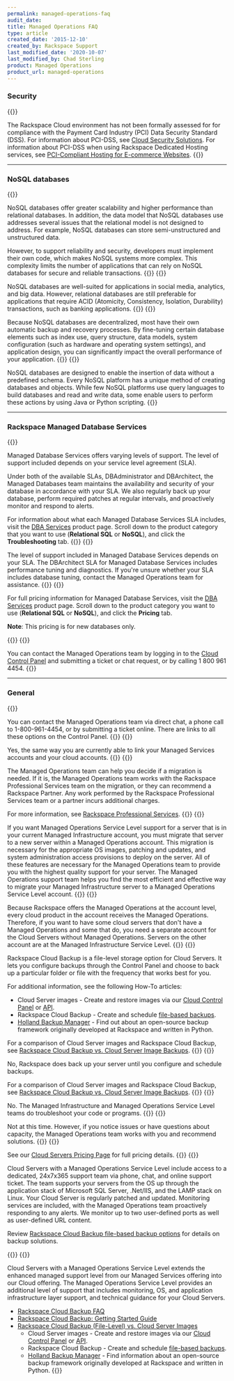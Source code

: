 ```yaml
---
permalink: managed-operations-faq
audit_date:
title: Managed Operations FAQ
type: article
created_date: '2015-12-10'
created_by: Rackspace Support
last_modified_date: '2020-10-07'
last_modified_by: Chad Sterling
product: Managed Operations
product_url: managed-operations
---
```


### Security
{{<accordion title="Are cloud servers PCI-DSS compliant?" col="in" href="accordion1">}}

The Rackspace Cloud environment has not been formally assessed for for
compliance with the Payment Card Industry (PCI) Data Security Standard
(DSS). For information about PCI-DSS, see [Cloud Security
Solutions](/support/how-to/are-cloud-servers-pci-dss-compliant/). For
information about PCI-DSS when using Rackspace Dedicated Hosting
services, see [PCI-Compliant Hosting for E-commerce
Websites](https://www.rackspace.com/compliance/pci).
{{</accordion>}}

------------------------------------------------------------------------

### NoSQL databases
{{<accordion title="Are NoSQL databases secure, reliable, and scalable?" col="in" href="accordion2">}}

NoSQL databases offer greater scalability and higher performance than
relational databases. In addition, the data model that NoSQL databases use
addresses several issues that the relational model is not designed to address.
For example, NoSQL databases can store semi-unstructured and
unstructured data.

However, to support reliability and security, developers must
implement their own code, which makes NoSQL systems more complex. This
complexity limits the number of applications that can rely on NoSQL databases
for secure and reliable transactions.
{{</accordion>}}
{{<accordion title="Can I use NoSQL databases for all types of applications?" col="in" href="accordion3">}}

NoSQL databases are well-suited for applications in social media, analytics,
and big data. However, relational databases are still preferable for
applications that require ACID (Atomicity, Consistency, Isolation, Durability)
transactions, such as banking applications.
{{</accordion>}}
{{<accordion title="What data security, backup, and recovery work do NoSQL databases require, including database tuning and monitoring?" col="in" href="accordion4">}}

Because NoSQL databases are decentralized, most have their own automatic
backup and recovery processes. By fine-tuning certain database elements such
as index use, query structure, data models, system configuration (such as
hardware and operating system settings), and application design, you can
significantly impact the overall performance of your application.
{{</accordion>}}
{{<accordion title="How do I create databases and objects and read and write data without SQL?" col="in" href="accordion5">}}

NoSQL databases are designed to enable the insertion of data without a
predefined schema. Every NoSQL platform has a unique method of creating
databases and objects. While few NoSQL platforms use query languages to build
databases and read and write data, some enable users to perform these
actions by using Java or Python scripting.
{{</accordion>}}

------------------------------------------------------------------------

### Rackspace Managed Database Services

{{<accordion title="What do Managed Database Services include?" col="in" href="accordion6">}}

Managed Database Services offers varying levels of support. The level of
support included depends on your service level agreement (SLA).

Under both of the available SLAs, DBAdministrator and DBArchitect, the Managed
Databases team maintains the availability and security of your database in
accordance with your SLA. We also regularly back up your database, perform
required patches at regular intervals, and proactively monitor and respond to
alerts.

For information about what each Managed Database Services
SLA includes, visit the [DBA Services](https://www.rackspace.com/dba-services) product
page. Scroll down to the product category that you want to use (**Relational
SQL** or **NoSQL**), and click the **Troubleshooting** tab.
{{</accordion>}}
{{<accordion title="Does Rackspace tune my database?" col="in" href="accordion7">}}

The level of support included in Managed Database Services depends on
your SLA. The DBArchitect SLA for Managed Database Services includes
performance tuning and diagnostics. If you're unsure whether your SLA includes
database tuning, contact the Managed Operations team for assistance.
{{</accordion>}}
{{<accordion title="What is the cost for Managed Database Services?" col="in" href="accordion8">}}

For full pricing information for Managed Database Services, visit
the [DBA Services](https://www.rackspace.com/dba-services) product
page. Scroll down to the product category you want to use (**Relational SQL**
or **NoSQL**), and click the **Pricing** tab.

**Note**: This pricing is for new databases only.

{{</accordion>}}
{{<accordion title="How do I contact the Managed Operations team?" col="in" href="accordion9">}}

You can contact the Managed Operations team by logging in to the [Cloud
Control Panel](https://login.rackspace.com/) and submitting a ticket or chat
request, or by calling 1 800 961 4454.
{{</accordion>}}

------------------------------------------------------------------------

### General

{{<accordion title="How do I contact the Managed Operations Team?" col="in" href="accordion11">}}

You can contact the Managed Operations team via direct chat, a phone
call to 1-800-961-4454, or by submitting a ticket online. There are
links to all these options on the Control Panel.
{{</accordion>}}
{{<accordion title="As a Rackspace customer, can I link my Managed Services configuration and account to a Cloud Server with Managed Operations Service Level configuration and account?" col="in" href="accordion12">}}

Yes, the same way you are currently able to link your Managed Services
accounts and your cloud accounts.
{{</accordion>}}
{{<accordion title="Is there a cost associated with data migration services?" col="in" href="accordion13">}}

The Managed Operations team can help you decide if a migration is
needed. If it is, the Managed Operations team works with the Rackspace
Professional Services team on the migration, or they can recommend a
Rackspace Partner. Any work performed by the Rackspace Professional
Services team or a partner incurs additional charges.

For more information, see [Rackspace Professional
Services](https://www.rackspace.com/en-us/professional-services/).
{{</accordion>}}
{{<accordion title="Can I move my servers from my current account to a Managed Operations Service Level account?" col="in" href="accordion14">}}

If you want Managed Operations Service Level support for a server that
is in your current Managed Infrastructure account, you must migrate that
server to a new server within a Managed Operations account. This
migration is necessary for the appropriate OS images, patching
and updates, and system administration access provisions to deploy
on the server. All of these features are necessary for the Managed
Operations team to provide you with the highest quality support for your
server. The Managed Operations support team helps you find the
most efficient and effective way to migrate your Managed Infrastructure
server to a Managed Operations Service Level account.
{{</accordion>}}
{{<accordion title="Do I need a separate account for Cloud Servers with a Managed Operations?" col="in" href="accordion15">}}

Because Rackspace offers the Managed Operations at the account level, every
cloud product in the account receives the Managed Operations. Therefore,
if you want to have some cloud servers that don't have a Managed
Operations and some that do, you need a separate account
for the Cloud Servers without Managed Operations. Servers on the other
account are at the Managed Infrastructure Service Level.
{{</accordion>}}
{{<accordion title="What is Rackspace Cloud Backup?" col="in" href="accordion16">}}

Rackspace Cloud Backup is a file-level storage option for Cloud Servers.
It lets you configure backups through the Control Panel and choose
to back up a particular folder or file with the frequency that works
best for you.

For additional information, see the following How-To articles:

-   Cloud Server images - Create and restore images via our [Cloud
    Control
    Panel](/support/how-to/create-an-image-of-a-server-and-restore-a-server-from-a-saved-image)
    or
    [API](https://docs.rackspace.com/docs/cloud-servers/v2/developer-guide/#create-image-of-specified-server).
-   Rackspace Cloud Backup - Create and schedule [file-based backups](/support/how-to/rackspace-cloud-backup-create-a-backup).
-   [Holland Backup Manager](https://hollandbackup.org/) - Find out about an open-source
    backup framework originally developed at Rackspace and written
    in Python.

For a comparison of Cloud Server images and Rackspace Cloud Backup, see
[Rackspace Cloud Backup vs. Cloud Server Image
Backups](/support/how-to/rackspace-cloud-backup-vs-cloud-server-image-backups).
{{</accordion>}}
{{<accordion title="Is my Rackspace Cloud Server with a Managed Operations Service Level account automatically backed up?" col="in" href="accordion17">}}

No, Rackspace does back up your server until you configure and schedule
backups.

For a comparison of Cloud Server images and Rackspace Cloud Backup, see
[Rackspace Cloud Backup vs. Cloud Server Image
Backups](/support/how-to/rackspace-cloud-backup-vs-cloud-server-image-backups).
{{</accordion>}}
{{<accordion title="Will Rackspace troubleshoot programming or code for customers?" col="in" href="accordion18">}}

No. The Managed Infrastructure and Managed Operations Service Level
teams do troubleshoot your code or programs.
{{</accordion>}}
{{<accordion title="Will the Rackspace support team automatically scale Cloud Servers if necessary?" col="in" href="accordion19">}}

Not at this time. However, if you notice issues or have questions about
capacity, the Managed Operations team works with you and recommend
solutions.
{{</accordion>}}
{{<accordion title="What does a server with Managed Operations Service Level support cost?" col="in" href="accordion20">}}

See our [Cloud Servers Pricing
Page](https://www.rackspace.com/cloud/servers/pricing/) for full pricing
details.
{{</accordion>}}
{{<accordion title="What does a Managed Operations Service Level account include?" col="in" href="accordion21">}}

Cloud Servers with a Managed Operations Service Level include access to
a dedicated, 24x7x365 support team via phone, chat, and online support
ticket. The team supports your servers from the OS up through the
application stack of Microsoft SQL Server, .Net/IIS, and the LAMP stack
on Linux. Your Cloud Server is regularly patched and updated.
Monitoring services are included, with the Managed Operations team
proactively responding to any alerts. We monitor up to two
user-defined ports as well as user-defined URL content.

Review [Rackspace Cloud Backup file-based backup options](https://www.rackspace.com/openstack/public/files) for details on backup solutions.

{{</accordion>}}
{{<accordion title="What is Cloud Servers with a Managed Operations Service Level?" col="in" href="accordion22">}}

Cloud Servers with a Managed Operations Service Level extends the
enhanced managed support level from our Managed Services offering into
our Cloud offering. The Managed Operations Service Level provides an
additional level of support that includes monitoring, OS, and application
infrastructure layer support, and technical guidance for your Cloud
Servers.

-   [Rackspace Cloud Backup
    FAQ](/support/how-to/cloud-backup-faq)
-   [Rackspace Cloud Backup: Getting Started
    Guide](/support/how-to/cloud-backup)
-   [Rackspace Cloud Backup (File-Level) vs. Cloud Server
    Images](/support/how-to/rackspace-cloud-backup-vs-cloud-server-image-backups)
    -   Cloud Server images - Create and restore images via our [Cloud
        Control
        Panel](/support/how-to/create-an-image-of-a-server-and-restore-a-server-from-a-saved-image)
        or
        [API](https://docs.rackspace.com/docs/cloud-servers/v2/developer-guide/#create-image-of-specified-server).
    -   Rackspace Cloud Backup - Create and schedule [file-based
        backups](/support/how-to/rackspace-cloud-backup-create-a-backup).
    -   [Holland Backup Manager](https://hollandbackup.org/) - Find information about an
        open-source backup framework originally developed at Rackspace
        and written in Python.
{{</accordion>}}
